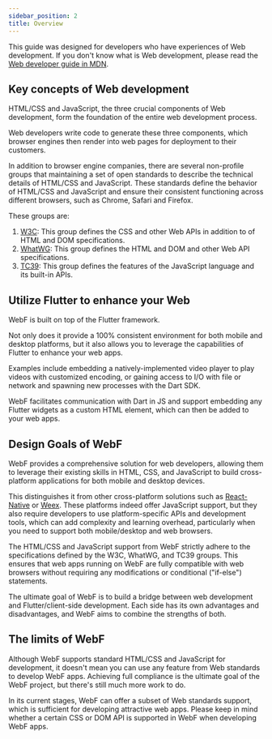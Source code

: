 ```yaml
---
sidebar_position: 2
title: Overview
---
```


This guide was designed for developers who have experiences of Web development. If you don't know what is Web
development,
please read the [Web developer guide in MDN](https://developer.mozilla.org/en-US/docs/Learn).

## Key concepts of Web development

HTML/CSS and JavaScript, the three crucial components of Web development, form the foundation of the entire web
development process.

Web developers write code to generate these three components, which browser engines then render into web pages for
deployment to their customers.

In addition to browser engine companies, there are several non-profile groups that maintaining a set of open standards
to describe the technical details of HTML/CSS and JavaScript. These standards define the behavior of HTML/CSS and
JavaScript and ensure
their consistent functioning across different browsers, such as Chrome, Safari and Firefox.

These groups are:

1. [W3C](https://www.w3.org/): This group defines the CSS and other Web APIs in addition to of HTML and DOM
   specifications.
2. [WhatWG](https://spec.whatwg.org/): This group defines the HTML and DOM and other Web API specifications.
3. [TC39](https://tc39.es/): This group defines the features of the JavaScript language and its built-in APIs.

## Utilize Flutter to enhance your Web

WebF is built on top of the Flutter framework.

Not only does it provide a 100% consistent environment for both mobile and desktop platforms, but it also allows you to
leverage the capabilities of Flutter to enhance your web apps.

Examples include embedding a natively-implemented video player to play videos with customized encoding, or gaining
access to I/O
with file or network and spawning new processes with the Dart SDK.

WebF facilitates communication with Dart in JS and support embedding any Flutter widgets as a custom HTML element, which
can then be added to your web apps.

## Design Goals of WebF

WebF provides a comprehensive solution for web developers, allowing them to leverage their existing skills in HTML, CSS,
and JavaScript to build cross-platform applications for both mobile and desktop devices.

This distinguishes it from other cross-platform solutions such as [React-Native](https://reactnative.dev/)
or [Weex](https://weexapp.com/). These platforms indeed offer
JavaScript support, but they also require developers to use platform-specific APIs and development tools, which can add
complexity and learning overhead, particularly when you need to support both mobile/desktop and web browsers.

The HTML/CSS and JavaScript support from WebF strictly adhere to the specifications defined by the W3C, WhatWG, and TC39
groups. This ensures that web apps running on WebF are fully compatible with web browsers without requiring any
modifications or conditional ("if-else") statements.

The ultimate goal of WebF is to build a bridge between web development and Flutter/client-side development. Each side
has its own advantages and disadvantages, and WebF aims to combine the strengths of both.

## The limits of WebF

Although WebF supports standard HTML/CSS and JavaScript for development, it doesn't mean you can use any feature from
Web standards to develop WebF apps. Achieving full compliance is the ultimate goal of the WebF project, but there's
still much more work to do.

In its current stages, WebF can offer a subset of Web standards support, which is sufficient for developing attractive
web apps. Please keep in mind whether a certain CSS or DOM API is supported in WebF when developing WebF apps.
